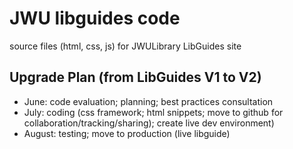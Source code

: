 # JWU libguides code
source files (html, css, js) for JWULibrary LibGuides site

## Upgrade Plan (from LibGuides V1 to V2)
- June: code evaluation; planning; best practices consultation
- July: coding (css framework; html snippets; move to github for collaboration/tracking/sharing); create live dev environment)
- August: testing; move to production (live libguide)
